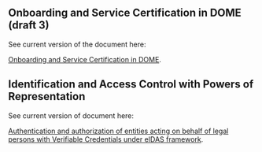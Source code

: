 ## Onboarding and Service Certification in DOME (draft 3)
See current version of the document here:

[Onboarding and Service Certification in DOME](https://dome-marketplace.github.io/powers-of-representation/onboarding.html).

## Identification and Access Control with Powers of Representation

See current version of document here:

[Authentication and authorization of entities acting on behalf of legal persons with Verifiable Credentials under eIDAS framework](https://dome-marketplace.github.io/powers-of-representation/index.html).
